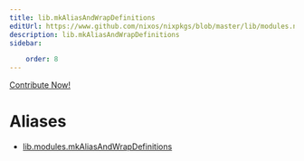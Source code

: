 ```yaml
---
title: lib.mkAliasAndWrapDefinitions
editUrl: https://www.github.com/nixos/nixpkgs/blob/master/lib/modules.nix#L1071C31
description: lib.mkAliasAndWrapDefinitions
sidebar:

    order: 8
---
```


<a href="https://www.github.com/nixos/nixpkgs/blob/master/lib/modules.nix#L1071C31">Contribute Now!</a>


# Aliases

- [lib.modules.mkAliasAndWrapDefinitions](reference/lib/modules/lib-modules-mkAliasAndWrapDefinitions)


